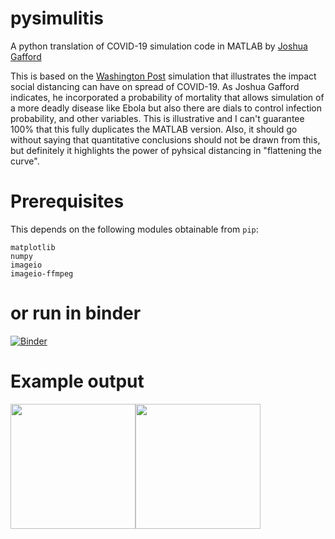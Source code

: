 # pysimulitis
A python translation of COVID-19 simulation code in MATLAB by [Joshua Gafford](https://www.mathworks.com/matlabcentral/fileexchange/74610-simulitis-a-coronavirus-simulation) 

This is based on the [Washington Post](https://www.washingtonpost.com/graphics/2020/world/corona-simulator/) simulation that illustrates the impact social distancing can have on spread of COVID-19. As Joshua Gafford indicates, he incorporated a probability of mortality that allows simulation of a more deadly disease like Ebola but also there are dials to control infection probability, and other variables. This is illustrative and I can't guarantee 100% that this fully duplicates the MATLAB version. Also, it should go without saying that quantitative conclusions should not be drawn from this, but definitely it highlights the power of pyhsical distancing in "flattening the curve".

# Prerequisites
This depends on the following modules obtainable from `pip`:
```
matplotlib 
numpy 
imageio 
imageio-ffmpeg
```

# or run in binder
[![Binder](https://mybinder.org/badge_logo.svg)](https://mybinder.org/v2/gh/mnfienen/pysimulitis/master?urlpath=lab)

# Example output
<img src="model0.0.gif " width="200"><img src="model0.5.gif " width="200">
